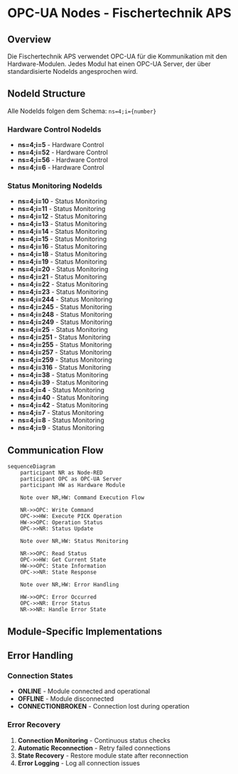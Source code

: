 # OPC-UA Nodes - Fischertechnik APS

## Overview

Die Fischertechnik APS verwendet OPC-UA für die Kommunikation mit den Hardware-Modulen.
Jedes Modul hat einen OPC-UA Server, der über standardisierte NodeIds angesprochen wird.

## NodeId Structure

Alle NodeIds folgen dem Schema: `ns=4;i={number}`

### Hardware Control NodeIds

- **ns=4;i=5** - Hardware Control
- **ns=4;i=52** - Hardware Control
- **ns=4;i=56** - Hardware Control
- **ns=4;i=6** - Hardware Control

### Status Monitoring NodeIds

- **ns=4;i=10** - Status Monitoring
- **ns=4;i=11** - Status Monitoring
- **ns=4;i=12** - Status Monitoring
- **ns=4;i=13** - Status Monitoring
- **ns=4;i=14** - Status Monitoring
- **ns=4;i=15** - Status Monitoring
- **ns=4;i=16** - Status Monitoring
- **ns=4;i=18** - Status Monitoring
- **ns=4;i=19** - Status Monitoring
- **ns=4;i=20** - Status Monitoring
- **ns=4;i=21** - Status Monitoring
- **ns=4;i=22** - Status Monitoring
- **ns=4;i=23** - Status Monitoring
- **ns=4;i=244** - Status Monitoring
- **ns=4;i=245** - Status Monitoring
- **ns=4;i=248** - Status Monitoring
- **ns=4;i=249** - Status Monitoring
- **ns=4;i=25** - Status Monitoring
- **ns=4;i=251** - Status Monitoring
- **ns=4;i=255** - Status Monitoring
- **ns=4;i=257** - Status Monitoring
- **ns=4;i=259** - Status Monitoring
- **ns=4;i=316** - Status Monitoring
- **ns=4;i=38** - Status Monitoring
- **ns=4;i=39** - Status Monitoring
- **ns=4;i=4** - Status Monitoring
- **ns=4;i=40** - Status Monitoring
- **ns=4;i=42** - Status Monitoring
- **ns=4;i=7** - Status Monitoring
- **ns=4;i=8** - Status Monitoring
- **ns=4;i=9** - Status Monitoring

## Communication Flow

```mermaid
sequenceDiagram
    participant NR as Node-RED
    participant OPC as OPC-UA Server
    participant HW as Hardware Module

    Note over NR,HW: Command Execution Flow

    NR->>OPC: Write Command
    OPC->>HW: Execute PICK Operation
    HW->>OPC: Operation Status
    OPC->>NR: Status Update

    Note over NR,HW: Status Monitoring

    NR->>OPC: Read Status
    OPC->>HW: Get Current State
    HW->>OPC: State Information
    OPC->>NR: State Response

    Note over NR,HW: Error Handling

    HW->>OPC: Error Occurred
    OPC->>NR: Error Status
    NR->>NR: Handle Error State
```

## Module-Specific Implementations

## Error Handling

### Connection States

- **ONLINE** - Module connected and operational
- **OFFLINE** - Module disconnected
- **CONNECTIONBROKEN** - Connection lost during operation

### Error Recovery

1. **Connection Monitoring** - Continuous status checks
2. **Automatic Reconnection** - Retry failed connections
3. **State Recovery** - Restore module state after reconnection
4. **Error Logging** - Log all connection issues

